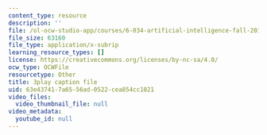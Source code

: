 ```yaml
---
content_type: resource
description: ''
file: /ol-ocw-studio-app/courses/6-034-artificial-intelligence-fall-2010/63e437417a6556ad0522cea854cc1021_kHyNqSnzP8Y.srt
file_size: 63160
file_type: application/x-subrip
learning_resource_types: []
license: https://creativecommons.org/licenses/by-nc-sa/4.0/
ocw_type: OCWFile
resourcetype: Other
title: 3play caption file
uid: 63e43741-7a65-56ad-0522-cea854cc1021
video_files:
  video_thumbnail_file: null
video_metadata:
  youtube_id: null
---
```

